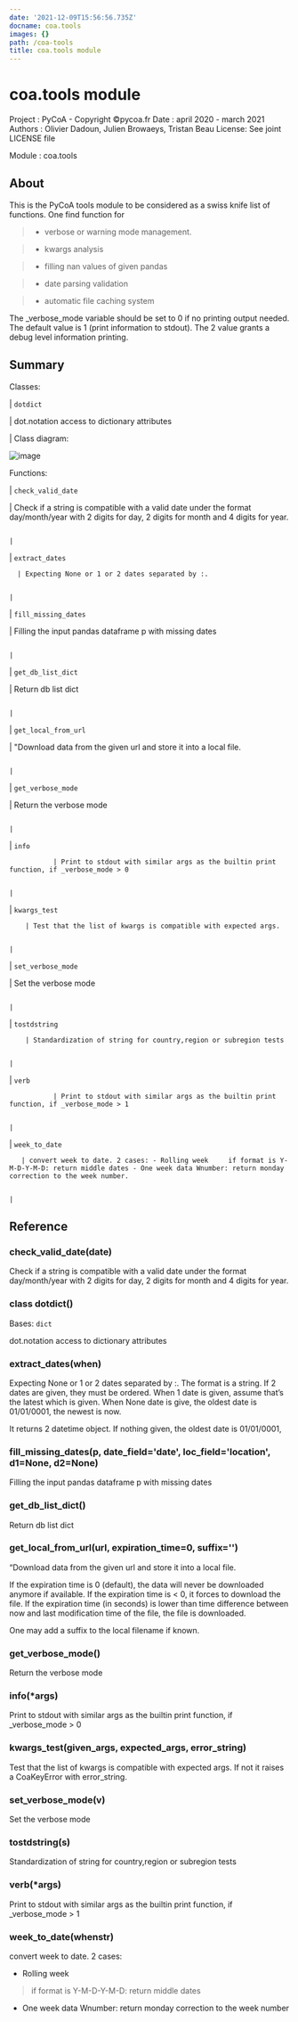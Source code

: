 ```yaml
---
date: '2021-12-09T15:56:56.735Z'
docname: coa.tools
images: {}
path: /coa-tools
title: coa.tools module
---
```


# coa.tools module

Project : PyCoA - Copyright ©pycoa.fr
Date :    april 2020 - march 2021
Authors : Olivier Dadoun, Julien Browaeys, Tristan Beau
License: See joint LICENSE file

Module : coa.tools

## About

This is the PyCoA tools module to be considered as a swiss knife list of functions.
One find function for

> 
> * verbose or warning mode management.


> * kwargs analysis


> * filling nan values of given pandas


> * date parsing validation


> * automatic file caching system

The _verbose_mode variable should be set to 0 if no printing output needed. The
default value is 1 (print information to stdout). The 2 value grants a debug level information
printing.

## Summary

Classes:

| `dotdict`

 | dot.notation access to dictionary attributes

 |
Class diagram:



![image](uml_images/classes_coa.tools.png)

Functions:

| `check_valid_date`

   | Check if a string is compatible with a valid date under the format day/month/year with 2 digits for day, 2 digits for month and 4 digits for year.

                                                                                                                                                                                                                                                                                                                                                                  |
| `extract_dates`

      | Expecting None or 1 or 2 dates separated by :.

                                                                                                                                                                                                                                                                                                                                                                                                                                                                      |
| `fill_missing_dates`

 | Filling the input pandas dataframe p with missing dates

                                                                                                                                                                                                                                                                                                                                                                                                                                                             |
| `get_db_list_dict`

   | Return db list dict

                                                                                                                                                                                                                                                                                                                                                                                                                                                                                                 |
| `get_local_from_url`

 | "Download data from the given url and store it into a local file.

                                                                                                                                                                                                                                                                                                                                                                                                                                                   |
| `get_verbose_mode`

   | Return the verbose mode

                                                                                                                                                                                                                                                                                                                                                                                                                                                                                             |
| `info`

               | Print to stdout with similar args as the builtin print function, if _verbose_mode > 0

                                                                                                                                                                                                                                                                                                                                                                                                                               |
| `kwargs_test`

        | Test that the list of kwargs is compatible with expected args.

                                                                                                                                                                                                                                                                                                                                                                                                                                                      |
| `set_verbose_mode`

   | Set the verbose mode

                                                                                                                                                                                                                                                                                                                                                                                                                                                                                                |
| `tostdstring`

        | Standardization of string for country,region or subregion tests

                                                                                                                                                                                                                                                                                                                                                                                                                                                     |
| `verb`

               | Print to stdout with similar args as the builtin print function, if _verbose_mode > 1

                                                                                                                                                                                                                                                                                                                                                                                                                               |
| `week_to_date`

       | convert week to date. 2 cases: - Rolling week     if format is Y-M-D-Y-M-D: return middle dates - One week data Wnumber: return monday correction to the week number.

                                                                                                                                                                                                                                                                                                                                               |
## Reference


### check_valid_date(date)
Check if a string is compatible with a valid date under the format day/month/year
with 2 digits for day, 2 digits for month and 4 digits for year.


### class dotdict()
Bases: `dict`

dot.notation access to dictionary attributes


### extract_dates(when)
Expecting None or 1 or 2 dates separated by :. The format is a string.
If 2 dates are given, they must be ordered.
When 1 date is given, assume that’s the latest which is given.
When None date is give, the oldest date is 01/01/0001, the newest is now.

It returns 2 datetime object. If nothing given, the oldest date is 01/01/0001,


### fill_missing_dates(p, date_field='date', loc_field='location', d1=None, d2=None)
Filling the input pandas dataframe p with missing dates


### get_db_list_dict()
Return db list dict


### get_local_from_url(url, expiration_time=0, suffix='')
“Download data from the given url and store it into a local file.

If the expiration time is 0 (default), the data will never be downloaded anymore if available.
If the expiration time is < 0, it forces to download the file.
If the expiration time (in seconds) is lower than time difference between now and last modification
time of the file, the file is downloaded.

One may add a suffix to the local filename if known.


### get_verbose_mode()
Return the verbose mode


### info(\*args)
Print to stdout with similar args as the builtin print function,
if _verbose_mode > 0


### kwargs_test(given_args, expected_args, error_string)
Test that the list of kwargs is compatible with expected args. If not
it raises a CoaKeyError with error_string.


### set_verbose_mode(v)
Set the verbose mode


### tostdstring(s)
Standardization of string for country,region or subregion tests


### verb(\*args)
Print to stdout with similar args as the builtin print function,
if _verbose_mode > 1


### week_to_date(whenstr)
convert week to date.
2 cases:
- Rolling week

> if format is Y-M-D-Y-M-D: return middle dates


* One week data Wnumber: return monday correction to the week number
